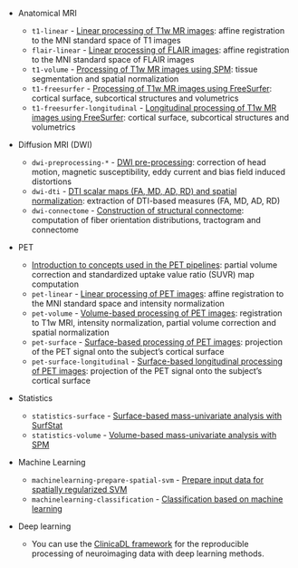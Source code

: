 
- Anatomical MRI
    - `t1-linear` - [Linear processing of T1w MR images](../Pipelines/T1_Linear.md): affine registration to the MNI standard space of T1 images
    - `flair-linear` - [Linear processing of FLAIR images](../Pipelines/FLAIR_Linear.md): affine registration to the MNI standard space of FLAIR images
    - `t1-volume` - [Processing of T1w MR images using SPM](../Pipelines/T1_Volume.md): tissue segmentation and spatial normalization
    - `t1-freesurfer` - [Processing of T1w MR images using FreeSurfer](../Pipelines/T1_FreeSurfer.md): cortical surface, subcortical structures and volumetrics
    - `t1-freesurfer-longitudinal` - [Longitudinal processing of T1w MR images using FreeSurfer](../Pipelines/T1_FreeSurfer_Longitudinal.md): cortical surface, subcortical structures and volumetrics
- Diffusion MRI (DWI)
    - `dwi-preprocessing-*` - [DWI pre-processing](../Pipelines/DWI_Preprocessing.md): correction of head motion, magnetic susceptibility, eddy current and bias field induced distortions
    - `dwi-dti` - [DTI scalar maps (FA, MD, AD, RD) and spatial normalization](../Pipelines/DWI_DTI.md): extraction of DTI-based measures (FA, MD, AD, RD)
    - `dwi-connectome` - [Construction of structural connectome](../Pipelines/DWI_Connectome.md): computation of fiber orientation distributions, tractogram and connectome

- PET
    - [Introduction to concepts used in the PET pipelines](../Pipelines/PET_Introduction.md): partial volume correction and standardized uptake value ratio (SUVR) map computation
    - `pet-linear` - [Linear processing of PET images](../Pipelines/PET_Linear.md): affine registration to the MNI standard space and intensity normalization
    - `pet-volume` - [Volume-based processing of PET images](../Pipelines/PET_Volume.md): registration to T1w MRI, intensity normalization, partial volume correction and spatial normalization
    - `pet-surface` - [Surface-based processing of PET images](../Pipelines/PET_Surface.md): projection of the PET signal onto the subject’s cortical surface
    - `pet-surface-longitudinal` - [Surface-based longitudinal processing of PET images](../Pipelines/PET_Surface_Longitudinal.md): projection of the PET signal onto the subject’s cortical surface

- Statistics
    - `statistics-surface` - [Surface-based mass-univariate analysis with SurfStat](../Pipelines/Stats_Surface.md)
    - `statistics-volume` - [Volume-based mass-univariate analysis with SPM](../Pipelines/Stats_Volume.md)

- Machine Learning
    - `machinelearning-prepare-spatial-svm` - [Prepare input data for spatially regularized SVM](../Pipelines/MachineLearning_PrepareSVM.md)
    - `machinelearning-classification` - [Classification based on machine learning](../Pipelines/MachineLearning_Classification.md)

- Deep learning
    - You can use the [ClinicaDL framework](https://clinicadl.readthedocs.io/) for the reproducible processing of neuroimaging data with deep learning methods.
